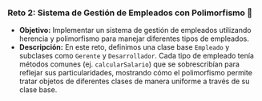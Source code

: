 ### Reto 2: Sistema de Gestión de Empleados con Polimorfismo 🏢
-   **Objetivo:** Implementar un sistema de gestión de empleados utilizando herencia y polimorfismo para manejar diferentes tipos de empleados.
-   **Descripción:** En este reto, definimos una clase base `Empleado` y subclases como `Gerente` y `Desarrollador`. Cada tipo de empleado tenía métodos comunes (ej. `calcularSalario`) que se sobrescribían para reflejar sus particularidades, mostrando cómo el polimorfismo permite tratar objetos de diferentes clases de manera uniforme a través de su clase base.
